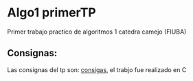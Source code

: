# Algo1 primerTP

Primer trabajo practico de algoritmos 1 catedra camejo (FIUBA)

## Consignas:
Las consignas del tp son: [consigas](https://github.com/Santiago-Henseler/Algo1-primerTP/blob/main/TP1.pdf), el trabjo fue realizado en C
